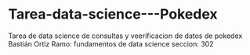 # Tarea-data-science---Pokedex
Tarea de data science de consultas y veerificacion de datos de pokedex
Bastián Ortiz 
Ramo: fundamentos de data science
seccion: 302
